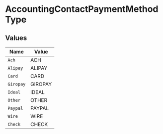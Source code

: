 # AccountingContactPaymentMethodType


## Values

| Name      | Value     |
| --------- | --------- |
| `Ach`     | ACH       |
| `Alipay`  | ALIPAY    |
| `Card`    | CARD      |
| `Giropay` | GIROPAY   |
| `Ideal`   | IDEAL     |
| `Other`   | OTHER     |
| `Paypal`  | PAYPAL    |
| `Wire`    | WIRE      |
| `Check`   | CHECK     |